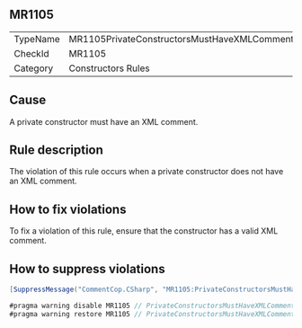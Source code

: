 ## MR1105

<table>
<tr>
  <td>TypeName</td>
  <td>MR1105PrivateConstructorsMustHaveXMLComment</td>
</tr>
<tr>
  <td>CheckId</td>
  <td>MR1105</td>
</tr>
<tr>
  <td>Category</td>
  <td>Constructors Rules</td>
</tr>
</table>

## Cause

A private constructor must have an XML comment.

## Rule description

The violation of this rule occurs when a private constructor does not have an XML comment.

## How to fix violations

To fix a violation of this rule, ensure that the constructor has a valid XML comment.

## How to suppress violations

```csharp
[SuppressMessage("CommentCop.CSharp", "MR1105:PrivateConstructorsMustHaveXMLComment", Justification = "Reviewed.")]
```

```csharp
#pragma warning disable MR1105 // PrivateConstructorsMustHaveXMLComment
#pragma warning restore MR1105 // PrivateConstructorsMustHaveXMLComment
```